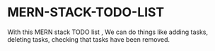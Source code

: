 # MERN-STACK-TODO-LIST

With this MERN stack TODO list , We can do things like adding tasks, deleting tasks, checking that tasks have been removed.
